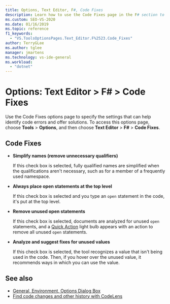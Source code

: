 ```yaml
---
title: Options, Text Editor, F#, Code Fixes
description: Learn how to use the Code Fixes page in the F# section to specify the settings that can help identify code errors and offer solutions.
ms.custom: SEO-VS-2020
ms.date: 01/16/2019
ms.topic: reference
f1_keywords:
  - "VS.ToolsOptionsPages.Text_Editor.F%2523.Code_Fixes"
author: TerryGLee
ms.author: tglee
manager: jmartens
ms.technology: vs-ide-general
ms.workload:
  - "dotnet"
---
```

# Options: Text Editor > F# > Code Fixes

Use the Code Fixes options page to specify the settings that can help identify code errors and offer solutions. To access this options page, choose **Tools** > **Options**, and then choose **Text Editor** > **F#** > **Code Fixes**.

## Code Fixes

- **Simplify names (remove unnecessary qualifiers)**

  If this check box is selected, fully qualified names are simplified when the qualifications aren't necessary, such as for a member of a frequently used namespace.

- **Always place open statements at the top level**

  If this check box is selected and you type an `open` statement in the code, it's put at the top level.

- **Remove unused open statements**

  If this check box is selected, documents are analyzed for unused `open` statements, and a [Quick Action](../quick-actions.md) light bulb appears with an action to remove all unused `open` statements.

- **Analyze and suggest fixes for unused values**

  If this check box is selected, the tool recognizes a value that isn't being used in the code. Then, if you hover over the unused value, it recommends ways in which you can use the value.

## See also

- [General, Environment, Options Dialog Box](../../ide/reference/general-environment-options-dialog-box.md)
- [Find code changes and other history with CodeLens](../../ide/find-code-changes-and-other-history-with-codelens.md)
